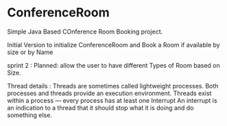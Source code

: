 # ConferenceRoom
Simple Java Based COnference Room Booking project.

Initial Version to initialize ConferenceRoom and Book a Room if available by size or by Name

sprint 2 : Planned: allow the user to have different Types of Room based on Size.

Thread details :
Threads are sometimes called lightweight processes. Both processes and threads provide an execution environment.
Threads exist within a process — every process has at least one
Interrupt
An interrupt is an indication to a thread that it should stop what it is doing and do something else.
